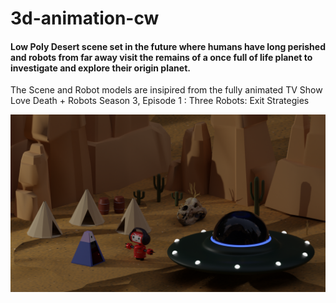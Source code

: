 # 3d-animation-cw  

#### Low Poly Desert scene set in the future where humans have long perished and robots from far away visit the remains of a once full of life planet to investigate and explore their origin planet.

The Scene and Robot models are insipired from the fully animated TV Show Love Death + Robots Season 3, Episode 1 : Three Robots: Exit Strategies 

![Rendered Image](./Render/love-death-robots-intro-scene-night.png)
